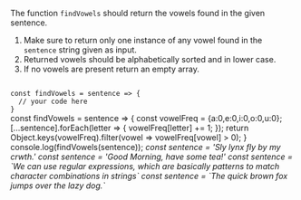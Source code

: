 The function `findVowels` should return the vowels found in the given sentence.

1. Make sure to return only one instance of any vowel found in the `sentence` string given as input.
2. Returned vowels should be alphabetically sorted and in lower case.
3. If no vowels are present return an empty array.

<codeblock language="javascript" type="exercise" testMode="multipleInput">
<code>
const findVowels = sentence => {
  // your code here
}
</code>

<solution>
const findVowels = sentence => {
  const vowelFreq = {a:0,e:0,i:0,o:0,u:0};
  [...sentence].forEach(letter => {
      vowelFreq[letter] += 1;
  });
  return Object.keys(vowelFreq).filter(vowel => vowelFreq[vowel] > 0);
}
</solution>

<testcases>
<caller>
console.log(findVowels(sentence));
</caller>
<testcase>
<i>
const sentence = 'Sly lynx fly by my crwth.'
</i>
</testcase>
<testcase>
<i>
const sentence = 'Good Morning, have some tea!'
</i>
</testcase>
<testcase>
<i>
const sentence = `We can use regular expressions, which are basically patterns to match character combinations in strings`
</i>
</testcase>
<testcase>
<i>
const sentence = `The quick brown fox jumps over the lazy dog.`
</i>
</testcase>
</testcases>
</codeblock>